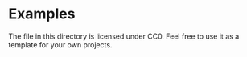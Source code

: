 # Examples

The file in this directory is licensed under CC0.
Feel free to use it as a template for your own projects.
